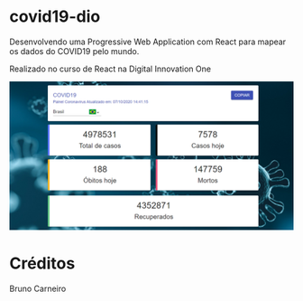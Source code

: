 # covid19-dio

Desenvolvendo uma Progressive Web Application com React para mapear os dados do COVID19 pelo mundo.

Realizado no curso de React na Digital Innovation One

![Imagem do aplicativo](./src/assets/images/app.png)

# Créditos

Bruno Carneiro

